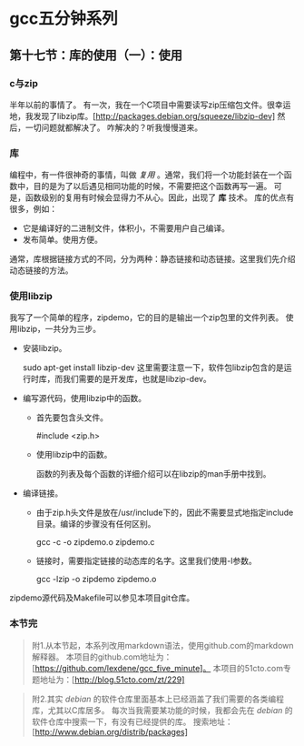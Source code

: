 # gcc五分钟系列
## 第十七节：库的使用（一）：使用

### c与zip
半年以前的事情了。
有一次，我在一个C项目中需要读写zip压缩包文件。很幸运地，我发现了libzip库。[http://packages.debian.org/squeeze/libzip-dev]
然后，一切问题就都解决了。
咋解决的？听我慢慢道来。

### 库
编程中，有一件很神奇的事情，叫做 _复用_ 。通常，我们将一个功能封装在一个函数中，目的是为了以后遇见相同功能的时候，不需要把这个函数再写一遍。
可是，函数级别的复用有时候会显得力不从心。因此，出现了 __库__ 技术。
库的优点有很多，例如：

* 它是编译好的二进制文件，体积小，不需要用户自己编译。
* 发布简单。使用方便。

通常，库根据链接方式的不同，分为两种：静态链接和动态链接。这里我们先介绍动态链接的方法。

### 使用libzip
我写了一个简单的程序，zipdemo，它的目的是输出一个zip包里的文件列表。
使用libzip，一共分为三步。

* 安装libzip。

	sudo apt-get install libzip-dev
	这里需要注意一下，软件包libzip包含的是运行时库，而我们需要的是开发库，也就是libzip-dev。

* 编写源代码，使用libzip中的函数。
	* 首先要包含头文件。

		#include <zip.h>

	* 使用libzip中的函数。

		函数的列表及每个函数的详细介绍可以在libzip的man手册中找到。

* 编译链接。
	* 由于zip.h头文件是放在/usr/include下的，因此不需要显式地指定include目录。编译的步骤没有任何区别。

		gcc -c -o zipdemo.o zipdemo.c

	* 链接时，需要指定链接的动态库的名字。这里我们使用-l参数。

		gcc -lzip -o zipdemo zipdemo.o


zipdemo源代码及Makefile可以参见本项目git仓库。

### 本节完

> 附1.从本节起，本系列改用markdown语法，使用github.com的markdown解释器。
本项目的github.com地址为：[https://github.com/lexdene/gcc_five_minute]。
本项目的51cto.com专题地址为：[http://blog.51cto.com/zt/229]

> 附2.其实 _debian_ 的软件仓库里面基本上已经涵盖了我们需要的各类编程库，尤其以C库居多。
每次当我需要某功能的时候，我都会先在 _debian_ 的软件仓库中搜索一下，有没有已经提供的库。
搜索地址：[http://www.debian.org/distrib/packages]

